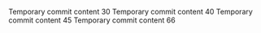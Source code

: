 Temporary commit content 30
Temporary commit content 40
Temporary commit content 45
Temporary commit content 66
